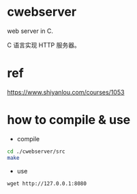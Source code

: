 # cwebserver

web server in C. 

C 语言实现 HTTP 服务器。

# ref

https://www.shiyanlou.com/courses/1053

# how to compile & use
- compile
```bash
cd ./cwebserver/src
make
```
- use
```
wget http://127.0.0.1:8080
```
